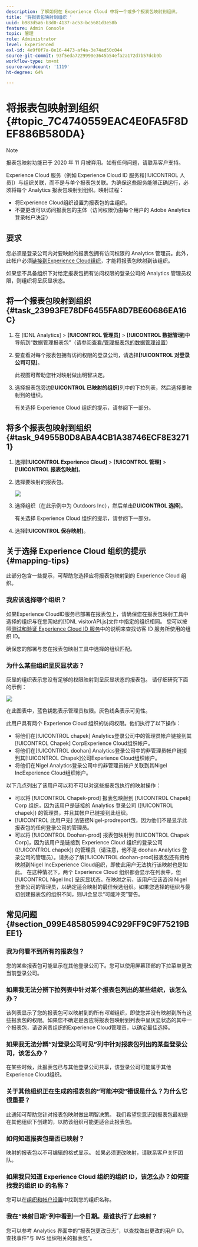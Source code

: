 ```yaml
---
description: 了解如何在 Experience Cloud 中将一个或多个报表包映射到组织。
title: '将报表包映射到组织 '
uuid: b983d5a6-b3d0-4137-ac53-bc5681d3e58b
feature: Admin Console
topic: 管理
role: Administrator
level: Experienced
exl-id: 4e9f0f7a-8e16-4473-af4a-3e74ad50c044
source-git-commit: 93f5eda7229990e3645b54efa2a172d7b57dcb9b
workflow-type: tm+mt
source-wordcount: '1119'
ht-degree: 64%

---
```


# 将报表包映射到组织 {#topic_7C4740559EAC4E0FA5F8DEF886B580DA}

>[!NOTE]
>
>报表包映射功能已于 2020 年 11 月被弃用。如有任何问题，请联系客户支持。

Experience Cloud 服务（例如 Experience Cloud ID 服务和[!UICONTROL 人员]）与组织关联，而不是与单个报表包关联。为确保这些服务能够正确运行，必须将每个 Analytics 报表包映射到组织。映射过程：

* 将Experience Cloud组织设置为报表包的主组织。
* 不要更改可以访问报表包的主体（访问权限仍由每个用户的 Adobe Analytics 登录帐户决定）

## 要求

您必须是登录公司内对要映射的报表包拥有访问权限的 Analytics 管理员。此外，此帐户必须[链接到Experience Cloud组织](organizations.md#topic_C31CB834F109465A82ED57FF0563B3F1)，才能将报表包映射到该组织。

如果您不具备组织下对给定报表包拥有访问权限的登录公司的 Analytics 管理员权限，则组织将呈灰显状态。

## 将一个报表包映射到组织 {#task_23993FE78DF6455FA8D7BE60686EA16C}

1. 在 [!DNL Analytics] > **[!UICONTROL 管理员]** > **[!UICONTROL 数据管理]**&#x200B;中导航到“数据管理报表包”（请参阅[查看/管理报表包的数据管理设置](https://experienceleague.adobe.com/docs/analytics/admin/data-governance/gdpr-view-settings.html?lang=en)）

1. 要查看对每个报表包拥有访问权限的登录公司，请选择&#x200B;**[!UICONTROL 对登录公司可见]**。

   此视图可帮助您针对映射做出明智决定。

1. 选择报表包旁边&#x200B;**[!UICONTROL 已映射的组织]**&#x200B;列中的下拉列表，然后选择要映射到的组织。

   有关选择 Experience Cloud 组织的提示，请参阅下一部分。

## 将多个报表包映射到组织 {#task_94955B0D8ABA4CB1A38746ECF8E32711}

1. 选择&#x200B;**[!UICONTROL Experience Cloud]** > **[!UICONTROL 管理]** > **[!UICONTROL 报表包映射]**。

1. 选择要映射的报表包。

   ![](assets/rs-mapping-multiple.png)

1. 选择组织（在此示例中为 Outdoors Inc），然后单击&#x200B;**[!UICONTROL 选择]**。

   有关选择 Experience Cloud 组织的提示，请参阅下一部分。

1. 选择&#x200B;**[!UICONTROL 保存映射]**。

## 关于选择 Experience Cloud 组织的提示 {#mapping-tips}

此部分包含一些提示，可帮助您选择应将报表包映射到的 Experience Cloud 组织。

### 我应该选择哪个组织？

如果Experience CloudID服务已部署在报表包上，请确保您在报表包映射工具中选择的组织与在您网站的[!DNL visitorAPI.js]文件中指定的组织相同。 您可以按照[测试和验证 Experience Cloud ID 服务](https://experienceleague.corp.adobe.com/docs/id-service/using/implementation/test-verify.html)中的说明来查找访客 ID 服务所使用的组织 ID。

确保您的部署与您在报表包映射工具中选择的组织匹配。

### 为什么某些组织呈灰显状态？

灰显的组织表示您没有足够的权限映射到呈灰显状态的报表包。 请仔细研究下面的示例：

![](assets/rs-mapping.png)

在此图表中，蓝色钥匙表示管理员权限。灰色线条表示可见性。

此用户具有两个 Experience Cloud 组织的访问权限。他们执行了以下操作：

* 将他们在[!UICONTROL chapek] Analytics登录公司中的管理员帐户链接到其[!UICONTROL Chapek] CorpExperience Cloud组织帐户。
* 将他们在[!UICONTROL doohan] Analytics登录公司中的非管理员帐户链接到其[!UICONTROL Chapek]公司Experience Cloud组织帐户。
* 将他们在Nigel Analytics登录公司中的非管理员帐户关联到其Nigel IncExperience Cloud组织帐户。

以下几点列出了该用户可以和不可以对这些报表包执行的映射操作：

* 可以将 [!UICONTROL Chapek-prod] 报表包映射到 [!UICONTROL Chapek] Corp 组织，因为该用户是链接的 Analytics 登录公司 ([!UICONTROL chapek]) 的管理员，并且其帐户已链接到此组织。
* [!UICONTROL 此用户无] 法链接Nigel-prodreport包，因为他们不是显示此报表包的任何登录公司的管理员。
* 可以将 [!UICONTROL Doohan-prod] 报表包映射到 [!UICONTROL Chapek Corp]，因为该用户是链接到 Experience Cloud 组织的登录公司 ([!UICONTROL chapek]) 的管理员（请注意，他不是 doohan Analytics 登录公司的管理员）。请务必了解[!UICONTROL doohan-prod]报表包还有资格映射到Nigel IncExperience Cloud组织，即使此用户无法执行该映射也是如此。 在这种情况下，两个 Experience Cloud 组织都会显示在列表中，但 [!UICONTROL Nigel Inc] 呈灰显状态。在映射之前，该用户应该咨询 Nigel 登录公司的管理员，以确定适合映射的最佳候选组织。如果您选择的组织与最初创建报表包的组织不同，则UI会显示“可能冲突”警告。

## 常见问题 {#section_099E485805994C929FF9C9F75219BEE1}

### 我为何看不到所有的报表包？

您的某些报表包可能显示在其他登录公司下。您可以使用屏幕顶部的下拉菜单更改当前登录公司。

### 如果我无法分辨下拉列表中针对某个报表包列出的某些组织，该怎么办？

该列表显示了您的报表包可以映射到的所有&#x200B;*可能*&#x200B;组织，即使您并没有映射到所有这些报表包的权限。如果您不确定是否应将报表包映射到列表中呈灰显状态的其中一个报表包，请咨询贵组织的Experience Cloud管理员，以确定最佳选择。

### 如果我无法分辨“对登录公司可见”列中针对报表包列出的某些登录公司，该怎么办？

在某些时候，此报表包已与其他登录公司共享，该登录公司可能属于其他Experience Cloud组织。

### 关于其他组织正在生成的报表包的“可能冲突”错误是什么？为什么它很重要？

此通知可帮助您针对报表包映射做出明智决策。 我们希望您意识到报表包最初是在其他组织下创建的，以防该组织可能更适合此报表包。

### 如何知道报表包是否已映射？

映射的报表包以不可编辑的格式显示。 如果必须更改映射，请联系客户关怀团队。

### 如果我只知道 Experience Cloud 组织的组织 ID，该怎么办？如何查找我的组织 ID 的名称？

您可以在[组织和帐户设置](organizations.md)中找到您的组织名称。

### 我在“映射日期”列中看到一个日期。是谁执行了此映射？

您可以参考 Analytics 界面中的“报表包更改日志”，以查找做出更改的用户 ID。查找事件“与 IMS 组织相关的报表包”。
